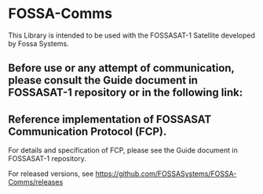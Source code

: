 # FOSSA-Comms


This Library is intended to be used with the FOSSASAT-1 Satellite developed by Fossa Systems. 

## Before use or any attempt of communication, please consult the Guide document in FOSSASAT-1 repository or in the following link: 

## Reference implementation of FOSSASAT Communication Protocol (FCP).

For details and specification of FCP, please see the Guide document in FOSSASAT-1 repository.

For released versions, see https://github.com/FOSSASystems/FOSSA-Comms/releases
